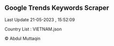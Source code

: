 

## Google Trends Keywords Scraper 
 
Last Update 21-05-2023 , 15:52:09

Country List :
VIETNAM.json



© Abdul Muttaqin 

